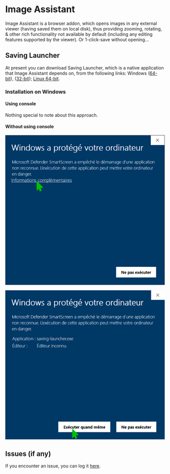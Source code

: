# Image Assistant
Image Assistant is a browser addon, which opens images in any external viewer (having saved them on local disk), thus providing zooming, rotating, & other rich functionality not available by default (including any editing features supported by the viewer). Or 1-click-save without opening...

## Saving Launcher
At present you can download Saving Launcher, which is a native application that Image Assistant depends on, from the following links: Windows ([64-bit](https://github.com/Adazes/imageassistant/raw/v0.9.5.8/dist/platform/Windows/x86-64/saving-launcher.exe)), ([32-bit](https://github.com/Adazes/imageassistant/raw/v0.9.5.8/dist/platform/Windows/x86-32/saving-launcher.exe)); [Linux 64-bit](https://github.com/Adazes/imageassistant/raw/v0.9.5.8/dist/platform/Linux/x86-64/saving-launcher.run).

### Installation on Windows
#### Using console
Nothing special to note about this approach.
#### Without using console
![Additional Information](./doc/include/img/installation/win/without_console/fr/info.png "Click on Additional Information")

![Execute Anyway](./doc/include/img/installation/win/without_console/fr/executer.png "Click on Execute Anyway")

## Issues (if any)
If you encounter an issue, you can log it [here](https://github.com/Adazes/imageassistant/issues).

